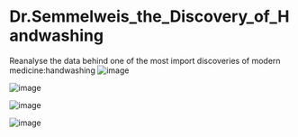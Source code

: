 # Dr.Semmelweis_the_Discovery_of_Handwashing
Reanalyse the data behind one of the most import discoveries of modern medicine:handwashing
![image](https://github.com/yirki/Dr.Semmelweis_-_the_Discovery_of_Handwashing/blob/main/output_1_1.png)

![image](https://github.com/yirki/Dr.Semmelweis_-_the_Discovery_of_Handwashing/blob/main/output_1_2.png)

![image](https://github.com/yirki/Dr.Semmelweis_-_the_Discovery_of_Handwashing/blob/main/output_2_1.png)

![image](https://github.com/yirki/Dr.Semmelweis_-_the_Discovery_of_Handwashing/blob/main/output_3_1.png)
